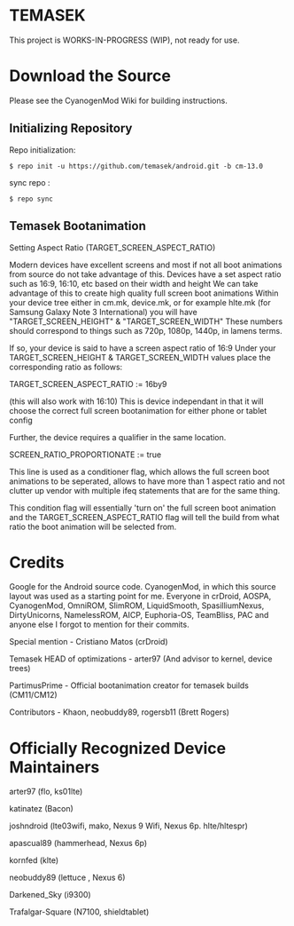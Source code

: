 TEMASEK
=======

This project is WORKS-IN-PROGRESS (WIP), not ready for use.


Download the Source
===================

Please see the CyanogenMod Wiki for building instructions.

Initializing Repository
-----------------------

Repo initialization:

    $ repo init -u https://github.com/temasek/android.git -b cm-13.0


sync repo :

    $ repo sync


Temasek Bootanimation
---------------------

Setting Aspect Ratio (TARGET_SCREEN_ASPECT_RATIO)

Modern devices have excellent screens and most if not all boot animations from source do not take advantage of this. Devices have a set aspect ratio such as 16:9, 16:10, etc based on their width and height We can take advantage of this to create high quality full screen boot animations Within your device tree either in cm.mk, device.mk, or for example hlte.mk (for Samsung Galaxy Note 3 International) you will have "TARGET_SCREEN_HEIGHT" & "TARGET_SCREEN_WIDTH" These numbers should correspond to things such as 720p, 1080p, 1440p, in lamens terms. 

If so, your device is said to have a screen aspect ratio of 16:9 Under your TARGET_SCREEN_HEIGHT & TARGET_SCREEN_WIDTH values place the corresponding ratio as follows: 

TARGET_SCREEN_ASPECT_RATIO := 16by9 

(this will also work with 16:10) This is device independant in that it will choose the correct full screen bootanimation for either phone or tablet config

Further, the device requires a qualifier in the same location.

SCREEN_RATIO_PROPORTIONATE := true

This line is used as a conditioner flag, which allows the full screen boot animations to be seperated, allows to have more than 1 aspect ratio and not clutter up vendor with multiple ifeq statements that are for the same thing.

This condition flag will essentially 'turn on' the full screen boot animation and the TARGET_SCREEN_ASPECT_RATIO flag will tell the build from what ratio the boot animation will be selected from.


Credits
=======

Google for the Android source code. CyanogenMod, in which this source layout was used as a starting point for me. Everyone in crDroid, AOSPA, CyanogenMod, OmniROM, SlimROM, LiquidSmooth, SpasilliumNexus, DirtyUnicorns, NamelessROM, AICP, Euphoria-OS, TeamBliss, PAC and anyone else I forgot to mention for their commits.

Special mention - Cristiano Matos (crDroid)

Temasek HEAD of optimizations - arter97 (And advisor to kernel, device trees)

PartimusPrime - Official bootanimation creator for temasek builds (CM11/CM12)

Contributors - Khaon, neobuddy89, rogersb11 (Brett Rogers)


Officially Recognized Device Maintainers
========================================
arter97 (flo, ks01lte)

katinatez (Bacon)

joshndroid (lte03wifi, mako, Nexus 9 Wifi, Nexus 6p. hlte/hltespr)

apascual89 (hammerhead, Nexus 6p)

kornfed (klte)

neobuddy89 (lettuce , Nexus 6)

Darkened_Sky (i9300)

Trafalgar-Square (N7100, shieldtablet)
